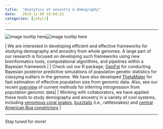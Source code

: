 ```yaml
---
title:  "Analytics of ancestry & demography"
date:   2019-11-08 15:04:23
categories: [jekyll]
---
```


------------------------------------------------------------------------------------------------------
![image tooltip here](images/Box6.png)![image tooltip here](images/PopGen.png)

| We are interested in developing efficient and effective frameworks for studying demography and ancestry from whole genomes. A large part of our research is focused on developing such frameworks using new bioinformatics tools, computational algorithms, and pipelines within a Bayesian framework.|
| Check out our R package, [GppFst](https://academic.oup.com/bioinformatics/article/33/9/1414/2736363) for conducting Bayesian posterior predictive simulations of population genetic statistics for classying outliers in the genome. We have also developed [ThetaMater](https://academic.oup.com/bioinformatics/article/34/6/1072/4670681) for fast estimation of effective population size from genomic data. Also, see our recent [overview](https://link.springer.com/article/10.1007/s40610-019-00120-0) of current methods for inferring introgression from population genomic data|
| Working with collaborators, we have applied these tools to study demography and ancestry in a variety of cool systems, including [venomous coral snakes](https://www.sciencedirect.com/science/article/abs/pii/S1055790320300427?via%3Dihub), [buzztails](https://academic.oup.com/biolinnean/article/128/1/149/5523649) (i.e., rattlesnakes) and [central American Boa constrictors](https://academic.oup.com/gbe/article/11/11/3123/5603307?rss=1) |



------------------------------------------------------------------------------------------------------



Stay tuned for more!
